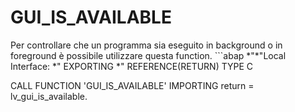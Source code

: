 <h1>GUI_IS_AVAILABLE</h1>
Per controllare che un programma sia eseguito in background o in foreground è possibile utilizzare questa function.   
 ```abap
*"*"Local Interface:
*"  EXPORTING
*"     REFERENCE(RETURN) TYPE  C

 CALL FUNCTION 'GUI_IS_AVAILABLE'
    IMPORTING
      return = lv_gui_is_available.   
```